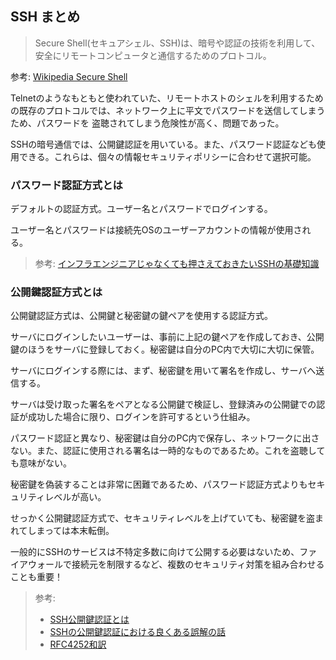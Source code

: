 ## SSH まとめ

> Secure Shell(セキュアシェル、SSH)は、暗号や認証の技術を利用して、安全にリモートコンピュータと通信するためのプロトコル。

参考: [Wikipedia Secure Shell](https://ja.wikipedia.org/wiki/Secure_Shell)

Telnetのようなもともと使われていた、リモートホストのシェルを利用するための既存のプロトコルでは、ネットワーク上に平文でパスワードを送信してしまうため、パスワードを
盗聴されてしまう危険性が高く、問題であった。

SSHの暗号通信では、公開鍵認証を用いている。また、パスワード認証なども使用できる。これらは、個々の情報セキュリティポリシーに合わせて選択可能。

### パスワード認証方式とは

デフォルトの認証方式。ユーザー名とパスワードでログインする。

ユーザー名とパスワードは接続先OSのユーザーアカウントの情報が使用される。

> 参考: [インフラエンジニアじゃなくても押さえておきたいSSHの基礎知識](https://qiita.com/tag1216/items/5d06bad7468f731f590e)

### 公開鍵認証方式とは

公開鍵認証方式は、公開鍵と秘密鍵の鍵ペアを使用する認証方式。

サーバにログインしたいユーザーは、事前に上記の鍵ペアを作成しておき、公開鍵のほうをサーバに登録しておく。秘密鍵は自分のPC内で大切に大切に保管。

サーバにログインする際には、まず、秘密鍵を用いて署名を作成し、サーバへ送信する。

サーバは受け取った署名をペアとなる公開鍵で検証し、登録済みの公開鍵での認証が成功した場合に限り、ログインを許可するという仕組み。

パスワード認証と異なり、秘密鍵は自分のPC内で保存し、ネットワークに出さない。また、認証に使用される署名は一時的なものであるため。これを盗聴しても意味がない。

秘密鍵を偽装することは非常に困難であるため、パスワード認証方式よりもセキュリティレベルが高い。

せっかく公開鍵認証方式で、セキュリティレベルを上げていても、秘密鍵を盗まれてしまっては本末転倒。

一般的にSSHのサービスは不特定多数に向けて公開する必要はないため、ファイアウォールで接続元を制限するなど、複数のセキュリティ対策を組み合わせることも重要！


> 参考: 
> - [SSH公開鍵認証とは](https://pfs.nifcloud.com/navi/words/ssh.htm#:~:text=%E3%80%8C%E5%85%AC%E9%96%8B%E9%8D%B5%E8%AA%8D%E8%A8%BC%E3%80%8D%E3%81%A8%E3%81%AF,%E4%BF%9D%E7%AE%A1%E3%81%97%E3%81%A6%E3%81%8A%E3%81%8D%E3%81%BE%E3%81%99%E3%80%82)
> - [SSHの公開鍵認証における良くある誤解の話](https://qiita.com/angel_p_57/items/2e3f3f8661de32a0d432)
> - [RFC4252和訳](https://www.unixuser.org/~haruyama/RFC/ssh/rfc4252.txt)



